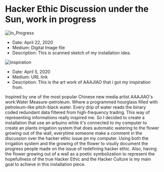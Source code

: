 # Hacker Ethic Discussion under the Sun, work in progress

![In_Progress]()

- Date: April 22, 2020
- Medium: Digital Image file 
- Description: This is scanned sketch of my installation idea. 

![Inspiration](https://eventstructure.com/Water-Measure-Petroleum)

- Date: April 5, 2020
- Medium: URL link
- Description: This is the art work of AAAJIAO that i got my inspiration from. 

Inspired by one of the most popular Chinese new media artist AAAJIAO's work:Water Measure-petroleum. Where a programmed hourglass filled with petroleum-like pitch-black water. Every drip of water reads the binary coded redundant data filtered from high-frequency trading. This way of representing informations really inspired me. So I decided to create a installation that use an arbuino while it's connected to my computer to create an plants irrigation system that does automatic watering to the flower growing out of the wall, everytime someone make a comment in the discussion over the hacker ethic issue pn my computer. Using both the irrigation system and the growing of the flower to visully document the progress people made on the issue of redefining hacker ethic. Also, having the flower growing out of a wall as a poetic symbolization to represent the hopefullness of the true Hacker Ethic and the Hacker Culture is my main goal to achieve in this installation piece. 
